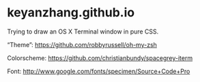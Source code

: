 keyanzhang.github.io
====================
Trying to draw an OS X Terminal window in pure CSS.

“Theme”: https://github.com/robbyrussell/oh-my-zsh

Colorscheme: https://github.com/christianbundy/spacegrey-iterm

Font: http://www.google.com/fonts/specimen/Source+Code+Pro
